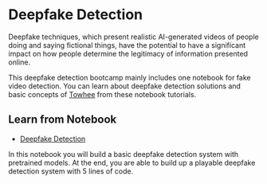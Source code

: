 # Deepfake Detection

Deepfake techniques, which present realistic AI-generated videos of people doing and saying fictional things, have the potential to have a significant impact on how people determine the legitimacy of information presented online.

This deepfake detection bootcamp mainly includes one notebook for fake video detection. You can learn about deepfake detection solutions and basic concepts of [Towhee](https://towhee.io/) from these notebook tutorials.

## Learn from Notebook

- [Deepfake Detection](./1_deepfake_detection.ipynb)

In this notebook you will build a basic deepfake detection system with pretrained models. At the end, you are able to build up a playable deepfake detection system with 5 lines of code.
